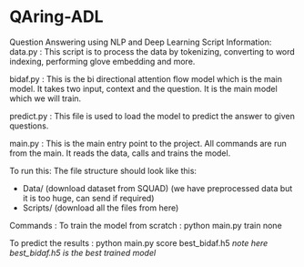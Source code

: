 # QAring-ADL
Question Answering using NLP and Deep Learning
Script Information:
data.py : This script is to process the data by tokenizing, converting to word indexing, performing glove embedding and more.

bidaf.py : This is the bi directional attention flow model which is the main model. It takes two input, context and the question. It is the main model which we will train.

predict.py : This file is used to load the model to predict the answer to given questions.

main.py : This is the main entry point to the project. All commands are run from the main. It reads the data, calls and trains the model.

To run this:
The file structure should look like this: 
  - Data/ (download dataset from SQUAD) (we have preprocessed data but it is too huge, can send if required)
  - Scripts/ (download all the files from here)
  
Commands :
To train the model from scratch :
python main.py train none

To predict the results :
python main.py score best_bidaf.h5 
*note here best_bidaf.h5 is the best trained model*
